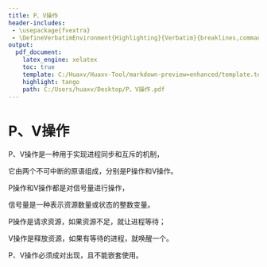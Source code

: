 ```yaml
---
title: P、V操作
header-includes:
 - \usepackage{fvextra}
 - \DefineVerbatimEnvironment{Highlighting}{Verbatim}{breaklines,commandchars=\\\{\}}
output:
  pdf_document:
    latex_engine: xelatex
    toc: true
    template: C:/Huaxv/Huaxv-Tool/markdown-preview=enhanced/template.tex
    highlight: tango
    path: C:/Users/huaxv/Desktop/P、V操作.pdf
---
```


# P、V操作

P、V操作是一种用于实现进程同步和互斥的机制，

它由两个不可中断的原语组成，分别是P操作和V操作。

P操作和V操作都是对信号量进行操作，

信号量是一种表示资源数量或状态的整数变量。

P操作是请求资源，如果资源不足，就让进程等待；

V操作是释放资源，如果有等待的进程，就唤醒一个。

P、V操作必须成对出现，且不能嵌套使用。
